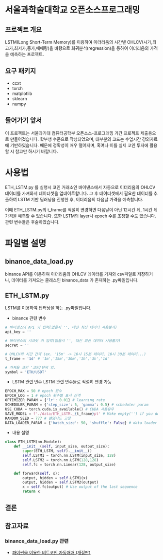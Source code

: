 # **서울과학술대학교 오픈소스프로그래밍**

## **프로젝트 개요**
LSTM(Long Short-Term Memory)를 이용하여 이더리움의 시간별 OHLCV(시가,최고가,최저가,종가,매매량)을 바탕으로 회귀분석(regression)을 통하여 이더리움의 가격을 예측하는 프로젝트.
  
## **요구 패키지**
* ccxt
* torch
* matplotlib
* sklearn
* numpy

## 들어가기 앞서
이 프로젝트는 서울과기대 컴퓨터공학부 오픈소스-프로그래밍 기간 프로젝트 제출용으로 만들어졌습니다. 학부생 수준으로 작성되었으며, 대부분의 코드는 수업시간 강의자료에 기반하였습니다.
때문에 정확성이 매우 떨어지며, 혹여나 이를 실제 코인 투자에 활용할 시 참고만 하시기 바랍니다.

# 사용법
ETH_LSTM.py 를 실행시 코인 거래소인 바이낸스에서 자동으로 이더리움의 OHLCV 데이터를 가져와서 데이터셋을 업데이트합니다. 그 후 데이터셋에서 필요한 데이터를 추출하여
LSTM 기반 딥러닝을 진행한 후, 이더리움의 다음날 가격을 예측합니다.

이때 ETH_LSTM.py의 t_frame를 적절히 변경하면 다음날이 아닌 12시간 뒤, 1시간 뒤 가격을 예측할 수 있습니다.
또한 LSTM의 layer나 epoch 수를 조정할 수도 있습니다. 관련 변수들은 후술하겠습니다.

# 파일별 설명
## binance_data_load.py
binance API를 이용하여 이더리움의 OHLCV 데이터를 가져와 csv파일로 저장하거나, 데이터를 가져오는 클래스인 binance_data 가 존재하는 .py파일입니다.

## ETH_LSTM.py
LSTM를 이용하여 딥러닝을 하는 .py파일입니다.

* binance 관련 변수
```python
# 바이낸스의 API 키 입력(없을시 '', 대신 최신 데이터 사용불가)
api_key = ''

# 바이낸스의 시크릿 키 입력(없을시 '', 대신 최신 데이터 사용불가)
secret = ''

# OHLCV의 시간 간격 (ex. '15m' -> 10시 15분 데이터, 10시 30분 데이터...)
t_frame = '1d' # '1m','15m','30m','1h','3h','1d'

# 가져올 코인 '코인/단위 임. 
symbol = 'ETH/USDT'
```
* LSTM 관련 변수
LSTM 관련 변수들로 적절히 변경 가능
```python
EPOCH_MAX = 50 # epoch 횟수
EPOCH_LOG = 1 # epoch 횟수별 표시 간격
OPTIMIZER_PARAM = {'lr': 0.01} # learning rate
SCHEDULER_PARAM = {'step_size': 5, 'gamma': 0.5} # scheduler param
USE_CUDA = torch.cuda.is_available() # CUDA 사용유무
SAVE_MODEL = f'./data/ETH_LSTM._{t_frame}pt' # Make empty('') if you don't want save the model
RANDOM_SEED = 777 # 랜덤시드 고정
DATA_LOADER_PARAM = {'batch_size': 50, 'shuffle': False} # data loader param
```

* 내용 설명
```python
class ETH_LSTM(nn.Module):
    def __init__(self, input_size, output_size):
        super(ETH_LSTM, self).__init__()
        self.LSTM1 = torch.nn.LSTM(input_size, 128)
        self.LSTM2 = torch.nn.LSTM(128,128)
        self.fc = torch.nn.Linear(128, output_size)

    def forward(self, x):
        output, hidden = self.LSTM1(x)
        output, hidden = self.LSTM2(output)
        x = self.fc(output) # Use output of the last sequence
        return x
```

## 결론

## 참고자료

### binance_data_load.py 관련
* [파이썬을 이용한 비트코인 자동매매 (개정판)](https://wikidocs.net/120385)
